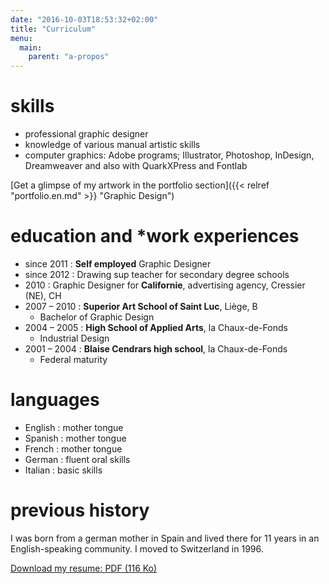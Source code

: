 ```yaml
---
date: "2016-10-03T18:53:32+02:00"
title: "Curriculum"
menu:
  main:
    parent: "a-propos"
---
```


# skills

* professional graphic designer
* knowledge of various manual artistic skills
* computer graphics: Adobe programs; Illustrator, Photoshop, InDesign, Dreamweaver and also with QuarkXPress and Fontlab

[Get a glimpse of my artwork in the portfolio section]({{< relref "portfolio.en.md" >}} "Graphic Design")

# education and *work experiences

* since 2011  :     **Self employed** Graphic Designer
* since 2012  :     Drawing sup teacher for secondary degree schools
* 2010        :     Graphic Designer for **Californie**, advertising  agency, Cressier (NE), CH
* 2007 – 2010 :     **Superior Art School of Saint Luc**, Liège, B
  * Bachelor of Graphic Design
* 2004 – 2005 :     **High School of Applied Arts**, la Chaux-de-Fonds
  * Industrial Design
* 2001 – 2004 :     **Blaise Cendrars high school**, la Chaux-de-Fonds
  * Federal maturity

# languages

* English  :   mother tongue
* Spanish  :   mother tongue
* French   :   mother tongue
* German   :   fluent oral skills
* Italian  :   basic skills

# previous history

I was born from a german mother in Spain and lived there for 11 years in an English-speaking community. I moved to Switzerland in 1996.

[Download my resume: PDF (116 Ko)](/files/CV_RebeccaMeier.pdf)
